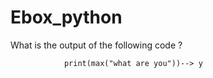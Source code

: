 # Ebox_python
What is the output of the following code ?

                print(max("what are you"))--> y
